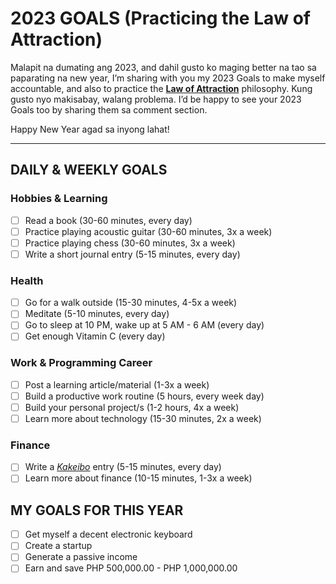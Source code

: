 # 2023 GOALS (Practicing the Law of Attraction)

Malapit na dumating ang 2023, and dahil gusto ko maging better na tao sa paparating na new year, I’m sharing with you my 2023 Goals to make myself accountable, and also to practice the **[Law of Attraction](https://www.verywellmind.com/understanding-and-using-the-law-of-attraction-3144808)** philosophy. Kung gusto nyo makisabay, walang problema. I’d be happy to see your 2023 Goals too by sharing them sa comment section.

Happy New Year agad sa inyong lahat!

---

## DAILY & WEEKLY GOALS

### Hobbies & Learning

- [ ]  Read a book (30-60 minutes, every day)
- [ ]  Practice playing acoustic guitar (30-60 minutes, 3x a week)
- [ ]  Practice playing chess (30-60 minutes, 3x a week)
- [ ]  Write a short journal entry (5-15 minutes, every day)

### Health

- [ ]  Go for a walk outside (15-30 minutes, 4-5x a week)
- [ ]  Meditate (5-10 minutes, every day)
- [ ]  Go to sleep at 10 PM, wake up at 5 AM - 6 AM (every day)
- [ ]  Get enough Vitamin C (every day)

### Work & Programming Career

- [ ]  Post a learning article/material (1-3x a week)
- [ ]  Build a productive work routine (5 hours, every week day)
- [ ]  Build your personal project/s (1-2 hours, 4x a week)
- [ ]  Learn more about technology (15-30 minutes, 2x a week)

### Finance

- [ ]  Write a *[Kakeibo](https://www.moneyunder30.com/kakeibo-the-japanese-budget-method-explained)* entry (5-15 minutes, every day)
- [ ]  Learn more about finance (10-15 minutes, 1-3x a week)

## MY GOALS FOR THIS YEAR

- [ ]  Get myself a decent electronic keyboard
- [ ]  Create a startup
- [ ]  Generate a passive income
- [ ]  Earn and save PHP 500,000.00 - PHP 1,000,000.00
